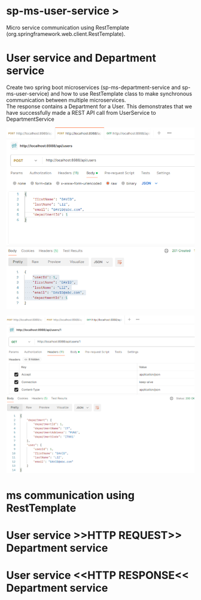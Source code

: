 # sp-ms-user-service >
Micro service communication using RestTemplate (org.springframework.web.client.RestTemplate).
# User service and Department service
Create two spring boot microservices (sp-ms-department-service and sp-ms-user-service) and how to use RestTemplate class to make synchronous communication between multiple microservices.  
The response contains a Department for a User. This demonstrates that we have successfully made a REST API call from UserService to DepartmentService

![alt text](image.png)

![alt text](image-1.png)

# ms communication using RestTemplate
# User service >>HTTP REQUEST>> Department service
# User service <<HTTP RESPONSE<< Department service
